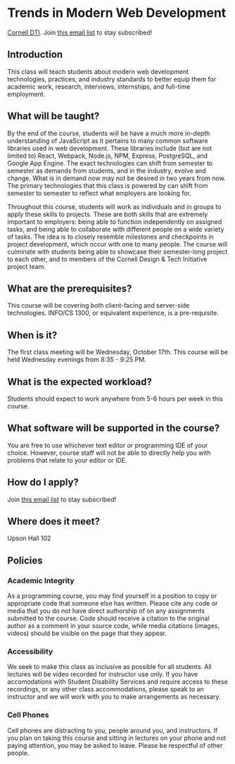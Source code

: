 # Trends in Modern Web Development
[Cornell DTI](http://cornelldti.org/). Join [this email list](http://eepurl.com/dF3_7X) to stay subscribed!

## Introduction
This class will teach students about modern web development technologies, practices, and industry standards to better equip them for academic work, research, interviews, internships, and full-time employment. 

## What will be taught?
By the end of the course, students will be have a much more in-depth understanding of JavaScript as it pertains to many common software libraries used in web development. These libraries include (but are not limited to) React, Webpack, Node.js, NPM, Express, PostgreSQL, and Google App Engine. The exact technologies can shift from semester to semester as demands from students, and in the industry, evolve and change. What is in demand now may not be desired in two years from now. The primary technologies that this class is powered by can shift from semester to semester to reflect what employers are looking for.

Throughout this course, students will work as individuals and in groups to apply these skills to projects. These are both skills that are extremely important to employers: being able to function independently on assigned tasks, and being able to collaborate with different people on a wide variety of tasks. The idea is to closely resemble milestones and checkpoints in project development, which occur with one to many people. The course will culminate with students being able to showcase their semester-long project to each other, and to members of the Cornell Design & Tech Initiative project team.

## What are the prerequisites?
This course will be covering both client-facing and server-side technologies. INFO/CS 1300, or equivalent experience, is a pre-requisite.

## When is it?
The first class meeting will be Wednesday, October 17th. This course will be held Wednesday evenings from 8:35 - 9:25 PM.

## What is the expected workload?
Students should expect to work anywhere from 5-6 hours per week in this course.

## What software will be supported in the course?
You are free to use whichever text editor or programming IDE of your choice. However, course staff will not be able to directly help you with problems that relate to your editor or IDE.

## How do I apply?
Join [this email list](http://eepurl.com/dF3_7X) to stay subscribed!

## Where does it meet?
Upson Hall 102

## Policies
### Academic Integrity
As a programming course, you may find yourself in a position to copy or appropriate code that someone else has written. Please cite any code or media that you do not have direct authorship of on any assignments submitted to the course. Code should receive a citation to the original author as a comment in your source code, while media citations (images, videos) should be visible on the page that they appear.

### Accessibility
We seek to make this class as inclusive as possible for all students. All lectures will be video recorded for instructor use only. If you have accomodations with Student Disability Services and require access to these recordings, or any other class accommodations, please speak to an instructor and we will work with you to make arrangements as necessary.

### Cell Phones
Cell phones are distracting to you, people around you, and instructors. If you plan on taking this course and sitting in lectures on your phone and not paying attention, you may be asked to leave. Please be respectful of other people.

